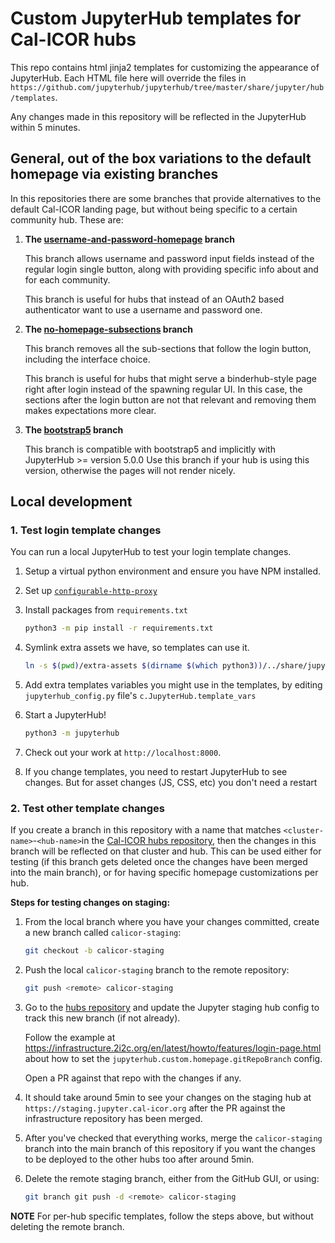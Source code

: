 # Custom JupyterHub templates for Cal-ICOR hubs

This repo contains html jinja2 templates for customizing the appearance of JupyterHub. Each HTML file here will override the files in `https://github.com/jupyterhub/jupyterhub/tree/master/share/jupyter/hub/templates`.

Any changes made in this repository will be reflected in the JupyterHub within 5 minutes.

## General, out of the box variations to the default homepage via existing branches

In this repositories there are some branches that provide alternatives to the default Cal-ICOR landing page, but without being specific to a certain community hub. These are:

1. **The [username-and-password-homepage](https://github.com/cal-icor/default-hub-homepage/tree/username-and-password-homepage) branch**

   This branch allows username and password input fields instead of the regular login single button, along with providing specific info about and for each community.

   This branch is useful for hubs that instead of an OAuth2 based authenticator want to use a username and password one.

2. **The [no-homepage-subsections](https://github.com/cal-icor/default-hub-homepage/tree/no-homepage-subsections) branch**

   This branch removes all the sub-sections that follow the login button, including the interface choice.

   This branch is useful for hubs that might serve a binderhub-style page right after login instead of the spawning regular UI. In this case, the sections after the login button are not that relevant and removing them makes expectations more clear.

3. **The [bootstrap5](https://github.com/cal-icor/default-hub-homepage/tree/bootstrap5) branch**

   This branch is compatible with bootstrap5 and implicitly with JupyterHub >= version 5.0.0
   Use this branch if your hub is using this version, otherwise the pages will not render nicely.


## Local development

### 1. Test login template changes

You can run a local JupyterHub to test your login template changes.


1. Setup a virtual python environment and ensure you have NPM installed.

2. Set up [`configurable-http-proxy`](https://github.com/jupyterhub/configurable-http-proxy#install)

3. Install packages from `requirements.txt`

   ```bash
   python3 -m pip install -r requirements.txt
   ```

4. Symlink extra assets we have, so templates can use it.

   ```bash
   ln -s $(pwd)/extra-assets $(dirname $(which python3))/../share/jupyterhub/static
   ```
5. Add extra templates variables you might use in the templates, by editing
   `jupyterhub_config.py` file's `c.JupyterHub.template_vars`

6. Start a JupyterHub!

   ```bash
   python3 -m jupyterhub
   ```

7. Check out your work at `http://localhost:8000`.

8. If you change templates, you need to restart JupyterHub to see changes.
   But for asset changes (JS, CSS, etc) you don't need a restart

### 2. Test other template changes

If you create a branch in this repository with a name that matches `<cluster-name>`-`<hub-name>`in the [Cal-ICOR hubs repository](https://github.com/cal-icor/cal-icor-hubs/tree/HEAD/deployments), then the changes in this branch will be reflected on that cluster and hub. This can be used either for testing (if this branch gets deleted once the changes have been merged into the main branch), or for having specific homepage customizations per hub.

**Steps for testing changes on staging:**

1. From the local branch where you have your changes committed, create a new branch called `calicor-staging`:

   ```bash
   git checkout -b calicor-staging
   ```

2. Push the local `calicor-staging` branch to the remote repository:

   ```bash
   git push <remote> calicor-staging
   ```

3. Go to the [hubs repository](https://github.com/cal-icor/cal-icor-hubs) and update the Jupyter staging hub config to track this new branch (if not already).

   Follow the example at https://infrastructure.2i2c.org/en/latest/howto/features/login-page.html about how to set the `jupyterhub.custom.homepage.gitRepoBranch` config.

   Open a PR against that repo with the changes if any.

4. It should take around 5min to see your changes on the staging hub at `https://staging.jupyter.cal-icor.org` after the PR against the infrastructure repository has been merged.

5. After you've checked that everything works, merge the `calicor-staging` branch into the main branch of this repository if you want the changes to be deployed to the other hubs too after around 5min.

6. Delete the remote staging branch, either from the GitHub GUI, or using:

   ```bash
   git branch git push -d <remote> calicor-staging
   ```

**NOTE**
For per-hub specific templates, follow the steps above, but without deleting the remote branch.
